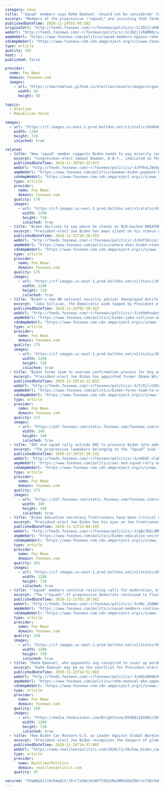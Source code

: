 ```yaml
---
category: news
title: "'Squad' members says Rahm Emanuel 'should not be considered' for any role in Biden administration"
excerpt: "Members of the progressive \"squad\" are insisting that former Chicago Mayor Rahm Emanuel not join the next administration in any capacity, including for a less visible role than what President-Elect Biden's team was originally considering."
publishedDateTime: 2020-11-24T01:45:58Z
originalUrl: "http://feeds.foxnews.com/~r/foxnews/politics/~3/2D2jlsRAMBQ/squad-members-oppose-rahm-emanuel-taking-less-visible-role-in-biden-admin"
webUrl: "http://feeds.foxnews.com/~r/foxnews/politics/~3/2D2jlsRAMBQ/squad-members-oppose-rahm-emanuel-taking-less-visible-role-in-biden-admin"
ampWebUrl: "https://www.foxnews.com/politics/squad-members-oppose-rahm-emanuel-taking-less-visible-role-in-biden-admin.amp"
cdnAmpWebUrl: "https://www-foxnews-com.cdn.ampproject.org/c/s/www.foxnews.com/politics/squad-members-oppose-rahm-emanuel-taking-less-visible-role-in-biden-admin.amp"
type: article
quality: 162
heat: -1
published: false

provider:
  name: Fox News
  domain: foxnews.com
  images:
    - url: "https://smartableai.github.io/election/assets/images/organizations/foxnews.com-50x50.jpg"
      width: 50
      height: 50

topics:
  - Election
  - Republican Voice

images:
  - url: "https://cf-images.us-east-1.prod.boltdns.net/v1/static/694940094001/552c9879-fee7-430d-9d8e-506921cc1983/beed0d10-e19d-4a4a-b671-290590b7c655/1280x720/match/image.jpg"
    width: 1280
    height: 720
    isCached: true

related:
  - title: "New 'squad' member suggests Biden needs to pay minority communities back after election support"
    excerpt: "Congressman-elect Jamaal Bowman, D-N.Y., indicated on Thursday that President-elect Joe Biden owed Black and Brown people after they helped elect him."
    publishedDateTime: 2020-11-20T02:22:07Z
    webUrl: "http://feeds.foxnews.com/~r/foxnews/politics/~3/FF6nLI8xEpE/bowman-biden-payback-black-communities"
    ampWebUrl: "https://www.foxnews.com/politics/bowman-biden-payback-black-communities.amp"
    cdnAmpWebUrl: "https://www-foxnews-com.cdn.ampproject.org/c/s/www.foxnews.com/politics/bowman-biden-payback-black-communities.amp"
    type: article
    provider:
      name: Fox News
      domain: foxnews.com
    quality: 178
    images:
      - url: "https://cf-images.us-east-1.prod.boltdns.net/v1/static/694940094001/c9649eda-3c54-4b54-843e-66c817d257a1/8c70831b-bb19-4800-91d5-ed29bb44f6b2/1280x720/match/image.jpg"
        width: 1280
        height: 720
        isCached: true
  - title: "Biden declines to say where he stands on BLM-backed BREATHE Act"
    excerpt: "President-elect Joe Biden has been silent on his stance on the Black Lives Matter-backed BREATHE Act, despite pushes from the progressive wing of his party to pass sweeping legislation aimed at social justice reform in the first 100 days of his administration."
    publishedDateTime: 2020-11-22T20:28:28Z
    webUrl: "http://feeds.foxnews.com/~r/foxnews/politics/~3/HsPJKCceLts/where-does-biden-stand-on-blm-backed-breathe-act"
    ampWebUrl: "https://www.foxnews.com/politics/where-does-biden-stand-on-blm-backed-breathe-act.amp"
    cdnAmpWebUrl: "https://www-foxnews-com.cdn.ampproject.org/c/s/www.foxnews.com/politics/where-does-biden-stand-on-blm-backed-breathe-act.amp"
    type: article
    provider:
      name: Fox News
      domain: foxnews.com
    quality: 175
    images:
      - url: "https://cf-images.us-east-1.prod.boltdns.net/v1/static/694940094001/e23b00ac-fc65-4731-b500-ea160ffe4958/55fccbe4-c3f2-4d43-80fd-4ee86b22009d/1280x720/match/image.jpg"
        width: 1280
        height: 720
        isCached: true
  - title: "Biden's new WH national security adviser downplayed Antifa threat"
    excerpt: "Jake Sullivan, the Democratic aide tapped by President-elect Joe Biden to be the next White House national security advisor, previously downplayed Antifa, calling them “a loose collection of people on the internet.”"
    publishedDateTime: 2020-11-24T02:58:42Z
    webUrl: "http://feeds.foxnews.com/~r/foxnews/politics/~3/atMePuuAx9A/biden-jake-sullivan-antifa"
    ampWebUrl: "https://www.foxnews.com/politics/biden-jake-sullivan-antifa.amp"
    cdnAmpWebUrl: "https://www-foxnews-com.cdn.ampproject.org/c/s/www.foxnews.com/politics/biden-jake-sullivan-antifa.amp"
    type: article
    provider:
      name: Fox News
      domain: foxnews.com
    quality: 175
    images:
      - url: "https://cf-images.us-east-1.prod.boltdns.net/v1/static/694940094001/551b764d-28cb-48cb-a00f-88ff0df252a7/ae07e1b9-4457-48af-9dc6-d5a6b141d76f/1280x720/match/image.jpg"
        width: 1280
        height: 720
        isCached: true
  - title: "Biden forms team to oversee confirmation process for key administration posts"
    excerpt: "President-elect Joe Biden has appointed former Obama White House communications director Jen Psaki to lead a team to oversee the confirmation process for key administration appointments."
    publishedDateTime: 2020-11-18T14:12:03Z
    webUrl: "http://feeds.foxnews.com/~r/foxnews/politics/~3/Tj9jlrCOh0w/biden-forms-team-to-oversee-confirmation-process-for-key-administration-posts"
    ampWebUrl: "https://www.foxnews.com/politics/biden-forms-team-to-oversee-confirmation-process-for-key-administration-posts.amp"
    cdnAmpWebUrl: "https://www-foxnews-com.cdn.ampproject.org/c/s/www.foxnews.com/politics/biden-forms-team-to-oversee-confirmation-process-for-key-administration-posts.amp"
    type: article
    provider:
      name: Fox News
      domain: foxnews.com
    quality: 172
    images:
      - url: "https://a57.foxnews.com/static.foxnews.com/foxnews.com/content/uploads/2020/10/340/340/brooke-singman-headshot.jpg?ve=1&tl=1"
        width: 340
        height: 340
        isCached: true
  - title: "AOC and squad rally outside DNC to pressure Biden into embracing Green New Deal"
    excerpt: "The progressive lawmakers belonging to the “Squad” took to the steps of the DNC Thursday to demand President-elect Joe Biden in his administration implement the Green New Deal, transforming the U.S. economy to combat climate change and creating thousands of jobs in renewable energy."
    publishedDateTime: 2020-11-19T22:39:23Z
    webUrl: "http://feeds.foxnews.com/~r/foxnews/politics/~3/xKbGF-xlqFM/aoc-and-squad-rally-outside-dnc-to-pressure-biden-into-embracing-green-new-deal"
    ampWebUrl: "https://www.foxnews.com/politics/aoc-and-squad-rally-outside-dnc-to-pressure-biden-into-embracing-green-new-deal.amp"
    cdnAmpWebUrl: "https://www-foxnews-com.cdn.ampproject.org/c/s/www.foxnews.com/politics/aoc-and-squad-rally-outside-dnc-to-pressure-biden-into-embracing-green-new-deal.amp"
    type: article
    provider:
      name: Fox News
      domain: foxnews.com
    quality: 171
    images:
      - url: "https://a57.foxnews.com/static.foxnews.com/foxnews.com/content/uploads/2018/09/340/340/Frank20Miles20HEADSHOT.jpg?ve=1&tl=1"
        width: 340
        height: 340
        isCached: true
  - title: "Biden education secretary frontrunners have been critical of  charter schools, back teacher unions"
    excerpt: "President-elect Joe Biden has his eyes on two frontrunners for Education Secretary as he lines up his cabinet choices, but his pick is likely to frustrate Republicans in favor of charter schools."
    publishedDateTime: 2020-11-12T23:04:19Z
    webUrl: "http://feeds.foxnews.com/~r/foxnews/politics/~3/qBcYEELdMMg/biden-education-secretary-frontrunners-teachers-unions-charter"
    ampWebUrl: "https://www.foxnews.com/politics/biden-education-secretary-frontrunners-teachers-unions-charter.amp"
    cdnAmpWebUrl: "https://www-foxnews-com.cdn.ampproject.org/c/s/www.foxnews.com/politics/biden-education-secretary-frontrunners-teachers-unions-charter.amp"
    type: article
    provider:
      name: Fox News
      domain: foxnews.com
    quality: 161
    images:
      - url: "https://cf-images.us-east-1.prod.boltdns.net/v1/static/694940094001/455f5aec-6a2a-4f12-866f-3eb56fc4def3/5c9bce4e-4a86-4635-bce4-1a37402b58ef/1280x720/match/image.jpg"
        width: 1280
        height: 720
        isCached: true
  - title: "'Squad' members continue resisting calls for moderation, blast Biden's consideration of ex-Obama official"
    excerpt: "The \"Squad\" of progressive Democrats continued to flout the party's establishment on Friday when members indicated it should take a more aggressive approach on racial issues."
    publishedDateTime: 2020-11-21T03:28:56Z
    webUrl: "http://feeds.foxnews.com/~r/foxnews/politics/~3/mNi_29dWHiQ/squad-members-continue-resisting-calls-for-moderation-blast-bidens-consideration-of-ex-obama-official"
    ampWebUrl: "https://www.foxnews.com/politics/squad-members-continue-resisting-calls-for-moderation-blast-bidens-consideration-of-ex-obama-official.amp"
    cdnAmpWebUrl: "https://www-foxnews-com.cdn.ampproject.org/c/s/www.foxnews.com/politics/squad-members-continue-resisting-calls-for-moderation-blast-bidens-consideration-of-ex-obama-official.amp"
    type: article
    provider:
      name: Fox News
      domain: foxnews.com
    quality: 158
    images:
      - url: "https://cf-images.us-east-1.prod.boltdns.net/v1/static/694940094001/8fabf8dc-77ba-4344-883e-ae764338390c/61e81799-b0b2-48a3-a0e5-134e96aa3c3a/1280x720/match/image.jpg"
        width: 1280
        height: 720
        isCached: true
  - title: "Rahm Emanuel, who opponents say conspired to cover up murder of Black teen, could be Biden's Cabinet pick"
    excerpt: "Rahm Emanuel may be on the shortlist for President-elect Joe Biden's Cabinet, but the same issues that derailed his reelection for mayor of Chicago -- namely his record on social justice -- are likely to resurface again as Biden makes his final picks. "
    publishedDateTime: 2020-11-22T14:51:08Z
    webUrl: "http://feeds.foxnews.com/~r/foxnews/politics/~3/eN1oB6WQJ6w/rahm-emanuel-who-opponents-say-conspired-to-cover-up-murder-of-black-teen-could-be-bidens-cabinet-pick"
    ampWebUrl: "https://www.foxnews.com/politics/rahm-emanuel-who-opponents-say-conspired-to-cover-up-murder-of-black-teen-could-be-bidens-cabinet-pick.amp"
    cdnAmpWebUrl: "https://www-foxnews-com.cdn.ampproject.org/c/s/www.foxnews.com/politics/rahm-emanuel-who-opponents-say-conspired-to-cover-up-murder-of-black-teen-could-be-bidens-cabinet-pick.amp"
    type: article
    provider:
      name: Fox News
      domain: foxnews.com
    quality: 158
    images:
      - url: "https://media.foxbusiness.com/BrightCove/854081161001/202011/3605/854081161001_6210611226001_6210614738001-vs.jpg"
        width: 1280
        height: 720
        isCached: true
  - title: "How Biden Can Restore U.S. as Leader Against Global Warming"
    excerpt: "President-elect Joe Biden recognizes the dangers of global warming and vows to confront the problem head on. Good, because we just wasted four years. One of the most convincing things about Ms Powell's presentation was the reaction of the fake news outlets."
    publishedDateTime: 2020-11-26T14:57:00Z
    webUrl: "https://www.realclearpolitics.com/2020/11/26/how_biden_can_restore_us_as_leader_against_global_warming_530147.html#!"
    type: article
    provider:
      name: RealClearPolitics
      domain: realclearpolitics.com
    quality: 45

secured: "VVwWDpGi174cD4qGCF/3I+LTa3NziK1WFfCEQjhMw3WRGSKaZ9O+Jv7SBrUwNgeUUWQEzRoRIUMnBuE0iWSLlcxlloDG2sx946cqAmgK5ObQ4hIuqQcBG9O2y1NIMupBz4cnj7ko06CvLciHBpZvajKlWLcsScPfVsaV/6ioOb9CFqLsYeBqmGavJaXRt4a9sXb2TvchVVnbt26Ln+XeddnDOsQSkRHmC9GzatXHspkqi5Q3Ef5CY8vkTfyYLlRwsDQA67E/pQzIvX9jgPwh2OF5myPfPnOkxSRqFJEGxkj6tqwLa9QHKmDxydP67bez5rYF6ltr5BzealNbGdOmU58k30icZiWOxeuZGxGAmkA=;m6xOX4CesB7xCSJkizOGpg=="
---
```


